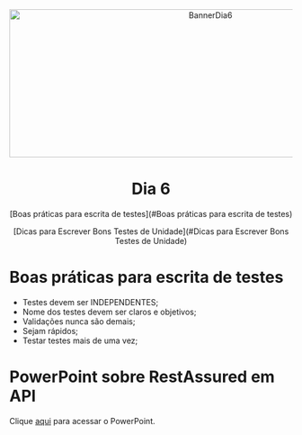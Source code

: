 <div align="center">
    <img src="Img/dia6.png" alt="BannerDia6" width="700px" height="263px">
    <h1> Dia 6</h1>
    <p>[Boas práticas para escrita de testes](#Boas práticas para escrita de testes)</p>
    <p>[Dicas para Escrever Bons Testes de Unidade](#Dicas para Escrever Bons Testes de Unidade)</p>
</div>


# Boas práticas para escrita de testes
- Testes devem ser INDEPENDENTES;
- Nome dos testes devem ser claros e objetivos;
- Validações nunca são demais;
- Sejam rápidos;
- Testar testes mais de uma vez;

# PowerPoint sobre RestAssured em API
Clique [aqui](https://drive.google.com/file/d/1tdGlinMMrwxMpXnkdg--6V3ySzE4BMrX/view) para acessar o PowerPoint.
